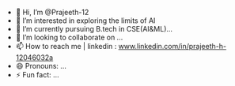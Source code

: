 - 👋 Hi, I’m @Prajeeth-12
- 👀 I’m interested in exploring the limits of AI  
- 🌱 I’m currently pursuing B.tech in CSE(AI&ML)...
- 💞️ I’m looking to collaborate on ...
- 📫 How to reach me | linkedin : www.linkedin.com/in/prajeeth-h-12046032a
- 😄 Pronouns: ...
- ⚡ Fun fact: ...

<!---
Prajeeth-12/Prajeeth-12 is a ✨ special ✨ repository because its `README.md` (this file) appears on your GitHub profile.
You can click the Preview link to take a look at your changes.
--->
